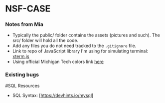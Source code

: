 # NSF-CASE

### Notes from Mia
* Typically the public/ folder contains the assets (pictures and such). The src/ folder will hold all the code.
* Add any files you do not need tracked to the `.gitignore` file. 
* Link to repo of JavaScript library I'm using for simulating terminal: [xterm.js](https://github.com/xtermjs/xterm.js)
* Using official Michigan Tech colors link [here](https://www.mtu.edu/umc/resources/brand/#palette)

### Existing bugs


#SQL Resources
* SQL Syntax: [https://devhints.io/mysql]
